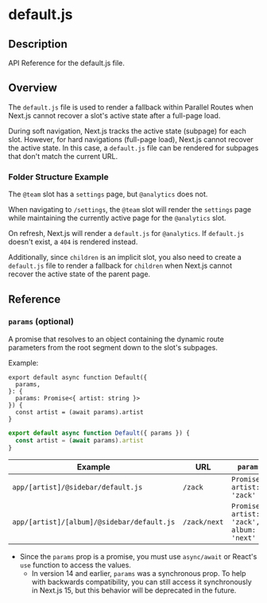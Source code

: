 # default.js

## Description
API Reference for the default.js file.

## Overview
The `default.js` file is used to render a fallback within Parallel Routes when Next.js cannot recover a slot's active state after a full-page load.

During soft navigation, Next.js tracks the active state (subpage) for each slot. However, for hard navigations (full-page load), Next.js cannot recover the active state. In this case, a `default.js` file can be rendered for subpages that don't match the current URL.

### Folder Structure Example
The `@team` slot has a `settings` page, but `@analytics` does not.

When navigating to `/settings`, the `@team` slot will render the `settings` page while maintaining the currently active page for the `@analytics` slot.

On refresh, Next.js will render a `default.js` for `@analytics`. If `default.js` doesn't exist, a `404` is rendered instead.

Additionally, since `children` is an implicit slot, you also need to create a `default.js` file to render a fallback for `children` when Next.js cannot recover the active state of the parent page.

## Reference

### `params` (optional)
A promise that resolves to an object containing the dynamic route parameters from the root segment down to the slot's subpages. 

Example:
```tsx
export default async function Default({
  params,
}: {
  params: Promise<{ artist: string }>
}) {
  const artist = (await params).artist
}
```

```jsx
export default async function Default({ params }) {
  const artist = (await params).artist
}
```

| Example                                    | URL          | `params`                                     |
| ------------------------------------------ | ------------ | -------------------------------------------- |
| `app/[artist]/@sidebar/default.js`         | `/zack`      | `Promise<{ artist: 'zack' }>`                |
| `app/[artist]/[album]/@sidebar/default.js` | `/zack/next` | `Promise<{ artist: 'zack', album: 'next' }>` |

- Since the `params` prop is a promise, you must use `async/await` or React's `use` function to access the values.
  - In version 14 and earlier, `params` was a synchronous prop. To help with backwards compatibility, you can still access it synchronously in Next.js 15, but this behavior will be deprecated in the future.